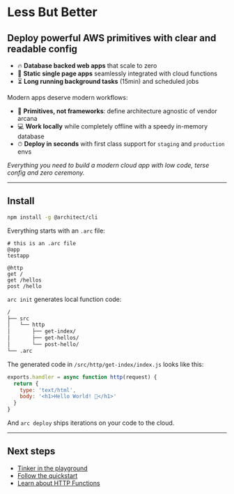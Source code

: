 # Less But Better
## Deploy powerful **AWS** primitives with clear and readable config 

- 🔥 **Database backed web apps** that scale to zero
- 💖 **Static single page apps** seamlessly integrated with cloud functions
- ⏳ **Long running background tasks** (15min) and scheduled jobs 

Modern apps deserve modern workflows: 

- 💓 **Primitives, not frameworks**: define architecture agnostic of vendor arcana
- 💻 **Work locally** while completely offline with a speedy in-memory database
- ⏱  **Deploy in seconds** with first class support for `staging` and `production` envs

_Everything you need to build a modern cloud app with low code, terse config and zero ceremony._

---

## Install

```bash
npm install -g @architect/cli
```

Everything starts with an `.arc` file:

```arc
# this is an .arc file
@app
testapp

@http
get /
get /hellos
post /hello
```

`arc init` generates local function code:

```bash
/
├── src
│   └── http
│       ├── get-index/
│       ├── get-hellos/
│       └── post-hello/
└── .arc
```

The generated code in `/src/http/get-index/index.js` looks like this:

```javascript
exports.handler = async function http(request) {
  return {
    type: 'text/html',
    body: '<h1>Hello World! 🎉</h1>'
  }
} 
```

And `arc deploy` ships iterations on your code to the cloud. 

---

## Next steps

- [Tinker in the playground](/intro/playground)
- [Follow the quickstart](/quickstart)
- [Learn about HTTP Functions](/primitives/http)

